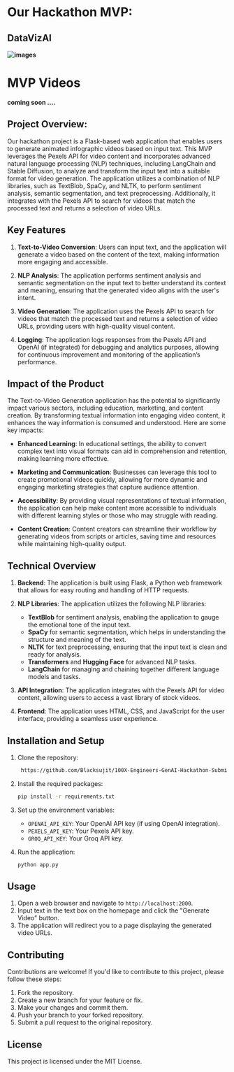 # Our Hackathon MVP:

## DataVizAI

**![images](https://github.com/user-attachments/assets/e26aee53-96a6-4271-a28d-646419758071)**


# MVP Videos

**coming soon ....**

## Project Overview:

Our hackathon project is a Flask-based web application that enables users to generate animated infographic videos based on input text. This MVP leverages the Pexels API for video content and incorporates advanced natural language processing (NLP) techniques, including LangChain and Stable Diffusion, to analyze and transform the input text into a suitable format for video generation. The application utilizes a combination of NLP libraries, such as TextBlob, SpaCy, and NLTK, to perform sentiment analysis, semantic segmentation, and text preprocessing. Additionally, it integrates with the Pexels API to search for videos that match the processed text and returns a selection of video URLs.

## Key Features

1. **Text-to-Video Conversion**: Users can input text, and the application will generate a video based on the content of the text, making information more engaging and accessible.
   
2. **NLP Analysis**: The application performs sentiment analysis and semantic segmentation on the input text to better understand its context and meaning, ensuring that the generated video aligns with the user's intent.

3. **Video Generation**: The application uses the Pexels API to search for videos that match the processed text and returns a selection of video URLs, providing users with high-quality visual content.

4. **Logging**: The application logs responses from the Pexels API and OpenAI (if integrated) for debugging and analytics purposes, allowing for continuous improvement and monitoring of the application’s performance.


## Impact of the Product

The Text-to-Video Generation application has the potential to significantly impact various sectors, including education, marketing, and content creation. By transforming textual information into engaging video content, it enhances the way information is consumed and understood. Here are some key impacts:

- **Enhanced Learning**: In educational settings, the ability to convert complex text into visual formats can aid in comprehension and retention, making learning more effective.

- **Marketing and Communication**: Businesses can leverage this tool to create promotional videos quickly, allowing for more dynamic and engaging marketing strategies that capture audience attention.

- **Accessibility**: By providing visual representations of textual information, the application can help make content more accessible to individuals with different learning styles or those who may struggle with reading.

- **Content Creation**: Content creators can streamline their workflow by generating videos from scripts or articles, saving time and resources while maintaining high-quality output.



## Technical Overview

1. **Backend**: The application is built using Flask, a Python web framework that allows for easy routing and handling of HTTP requests.

2. **NLP Libraries**: The application utilizes the following NLP libraries:
   - **TextBlob** for sentiment analysis, enabling the application to gauge the emotional tone of the input text.
   - **SpaCy** for semantic segmentation, which helps in understanding the structure and meaning of the text.
   - **NLTK** for text preprocessing, ensuring that the input text is clean and ready for analysis.
   - **Transformers** and **Hugging Face** for advanced NLP tasks.
   - **LangChain** for managing and chaining together different language models and tasks.

3. **API Integration**: The application integrates with the Pexels API for video content, allowing users to access a vast library of stock videos.

4. **Frontend**: The application uses HTML, CSS, and JavaScript for the user interface, providing a seamless user experience.

## Installation and Setup

1. Clone the repository: 
   ```bash
    https://github.com/Blacksujit/100X-Engineers-GenAI-Hackathon-Submission.git
   ```

2. Install the required packages: 
   ```bash
   pip install -r requirements.txt
   ```

3. Set up the environment variables:
   - `OPENAI_API_KEY`: Your OpenAI API key (if using OpenAI integration).
   - `PEXELS_API_KEY`: Your Pexels API key.
   - `GROQ_API_KEY`: Your Groq API key. 

4. Run the application: 
   ```bash
   python app.py
   ```

## Usage

1. Open a web browser and navigate to `http://localhost:2000`.
2. Input text in the text box on the homepage and click the "Generate Video" button.
3. The application will redirect you to a page displaying the generated video URLs.


## Contributing

Contributions are welcome! If you'd like to contribute to this project, please follow these steps:

1. Fork the repository.
2. Create a new branch for your feature or fix.
3. Make your changes and commit them.
4. Push your branch to your forked repository.
5. Submit a pull request to the original repository.

## License

This project is licensed under the MIT License.

